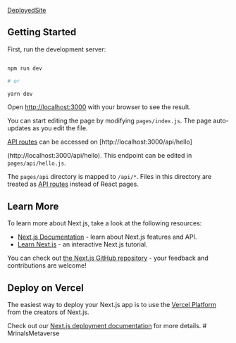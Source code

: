 [DeployedSite](https://64d907c3aee17330c78eff62--peppy-chimera-b2544c.netlify.app/)

## Getting Started

First, run the development server:

```bash

npm run dev

# or

yarn dev
```


Open [http://localhost:3000](http://localhost:3000) with your browser to see the result.


You can start editing the page by modifying `pages/index.js`. The page auto-updates as you edit the file.


[API routes](https://nextjs.org/docs/api-routes/introduction) can be accessed on [http://localhost:3000/api/hello]

(http://localhost:3000/api/hello). This endpoint can be edited in `pages/api/hello.js`.


The  `pages/api` directory is mapped to  `/api/*`.  Files in this directory are treated as [API routes](https://nextjs.org/docs/api-routes/introduction) instead of React pages.


## Learn More


To learn more about Next.js, take a look at the following resources:

- [Next.js Documentation](https://nextjs.org/docs) - learn about Next.js features and API.
- [Learn Next.js](https://nextjs.org/learn) - an interactive Next.js tutorial.

You can check out [the Next.js GitHub repository](https://github.com/vercel/next.js/) - your feedback and contributions are welcome!


## Deploy on Vercel

The easiest way to deploy your Next.js app is to use the [Vercel Platform](https://vercel.com/new?utm_medium=default-template&filter=next.js&utm_source=create-next-app&utm_campaign=create-next-app-readme) from the creators of Next.js.

Check out our [Next.js deployment documentation](https://nextjs.org/docs/deployment) for more details.
#   M r i n a l s M e t a v e r s e 
 
 
